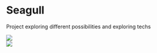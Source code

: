 # Seagull
Project exploring different possibilities and exploring techs



<a href="https://github.com/sramitsharma/seagull">
  <img align="center" src="https://github-readme-stats.vercel.app/api?username=sramitsharma&show_icons=true&theme=radical" />
</a>
<br>
<a href="https://github.com/sramitsharma/seagull">
  <img align="center" src="https://github-readme-stats.vercel.app/api/top-langs/?username=sramitsharma&layout=compact" />
</a>


